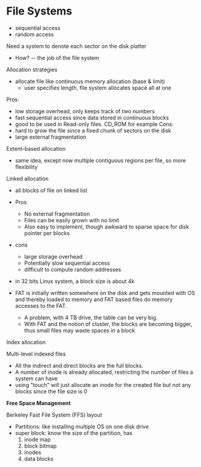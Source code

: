 File Systems
============

- sequential access
- random access

Need a system to denote each sector on the disk platter
- How? -- the job of the file system

Allocation strategies
- allocate file like continuous memory allocation (base & limit)
  - user specifies length, file system allocates space all at one

Pros:
  - low storage overhead, only keeps track of two numbers
  - fast sequential access since data stored in continuous blocks
  - good to be used in Read-only files. CD_ROM for example
Cons:
  - hard to grow the file since a fixed chunk of sectors on the disk
  - large external fragmentation

Extent-based allocation
- same idea, except now multiple contiguous regions per file, so more flexibility

Linked allocation
- all blocks of file on linked list
- Pros
  - No external fragmentation
  - Files can be easily grown with no limit
  - Also easy to implement, though awkward to sparse space for disk pointer per blocks

- cons
  - large storage overhead
  - Potentially slow sequential access
  - difficult to compute random addresses

- in 32 bits Linux system, a block size is about 4k
- FAT is initially written somewhere on the disk and gets mounted with OS and thereby loaded to memory and FAT based files do memory accesses to the FAT.
  - A problem, with 4 TB drive, the table can be very big.
  - With FAT and the notion of cluster, the blocks are becoming bigger, thus small files may waste spaces in a block

Index allocation

Multi-level indexed files
- All the indirect and direct blocks are the full blocks.
- A number of inode is already allocated, restricting the number of files a system can have  
- using "touch" will just allocate an inode for the created file but not any blocks since the file size is 0

__Free Space Management__

Berkeley Fast File System (FFS) layout
- Partitions: like installing multiple OS on one disk drive
- super block: know the size of the partition, has
  1. inode map
  2. block bitmap
  3. inodes
  4. data blocks
